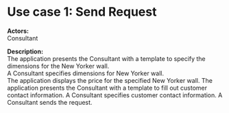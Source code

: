 # Use case 1: Send Request  

**Actors:**  
Consultant

**Description:**  
The application presents the Consultant with a template to specify the dimensions for the New Yorker wall.  
A Consultant specifies dimensions for New Yorker wall.  
The application displays the price for the specified New Yorker wall.
The application presents the Consultant with a template to fill out customer contact information.
A Consultant specifies customer contact information.
A Consultant sends the request.
